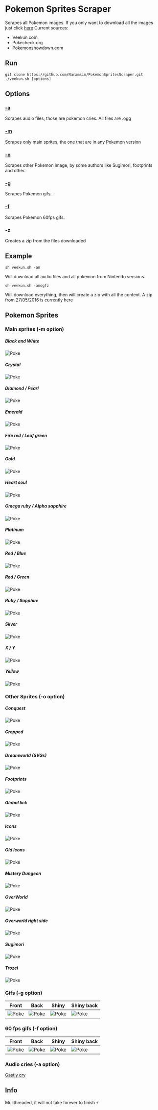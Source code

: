# Pokemon Sprites Scraper
Scrapes all Pokemon images. If you only want to download all the images just click [here](https://github.com/Naramsim/PokemonSpritesScraper/releases/latest)
Current sources: 
* Veekun.com
* Pokecheck.org
* Pokemonshowdown.com

## Run
```
git clone https://github.com/Naramsim/PokemonSpritesScraper.git
./veekun.sh [options]
```

## Options
### [-a](#audio-cries--a-option)
Scrapes audio files, those are pokemon cries. All files are .ogg

### [-m](#main-sprites--m-option)
Scrapes only main sprites, the one that are in any Pokemon version

### [-o](#other-sprites--o-option)
Scrapes other Pokemon image, by some authors like Sugimori, footprints and other.

### [-g](#gifs--g-option)
Scrapes Pokemon gifs.

### [-f](#60-fps-gifs--f-option)
Scrapes Pokemon 60fps gifs.

### -z
Creates a zip from the files downloaded

## Example
```
sh veekun.sh -am
```
Will download all audio files and all pokemon from Nintendo versions.

```
sh veekun.sh -amogfz
```
Will download everything, then will create a zip with all the content. A zip from 27/05/2016 is currently [here](https://github.com/Naramsim/PokemonSpritesScraper/releases/latest)

## Pokemon Sprites
### Main sprites (-m option)
##### Black and White
![Poke](https://raw.githubusercontent.com/Naramsim/PokemonSpritesScraper/master/img/main/bw.png "Gastly")
##### Crystal
![Poke](https://raw.githubusercontent.com/Naramsim/PokemonSpritesScraper/master/img/main/crystal.png "Gastly")
##### Diamond / Pearl
![Poke](https://raw.githubusercontent.com/Naramsim/PokemonSpritesScraper/master/img/main/diamond_pearl.png "Gastly")
##### Emerald
![Poke](https://raw.githubusercontent.com/Naramsim/PokemonSpritesScraper/master/img/main/emerald.png "Gastly")
##### Fire red / Leaf green
![Poke](https://raw.githubusercontent.com/Naramsim/PokemonSpritesScraper/master/img/main/fire_leaf.png "Gastly")
##### Gold
![Poke](https://raw.githubusercontent.com/Naramsim/PokemonSpritesScraper/master/img/main/gold.png "Gastly")
##### Heart soul
![Poke](https://raw.githubusercontent.com/Naramsim/PokemonSpritesScraper/master/img/main/heart_soul.png "Gastly")
##### Omega ruby / Alpha sapphire
![Poke](https://raw.githubusercontent.com/Naramsim/PokemonSpritesScraper/master/img/main/omega_alpha.png "Gastly")
##### Platinum
![Poke](https://raw.githubusercontent.com/Naramsim/PokemonSpritesScraper/master/img/main/platinum.png "Gastly")
##### Red / Blue
![Poke](https://raw.githubusercontent.com/Naramsim/PokemonSpritesScraper/master/img/main/red_blue.png "Gastly")
##### Red / Green
![Poke](https://raw.githubusercontent.com/Naramsim/PokemonSpritesScraper/master/img/main/red_green.png "Gastly")
##### Ruby / Sapphire
![Poke](https://raw.githubusercontent.com/Naramsim/PokemonSpritesScraper/master/img/main/ruby_sapphire.png "Gastly")
##### Silver
![Poke](https://raw.githubusercontent.com/Naramsim/PokemonSpritesScraper/master/img/main/silver.png "Gastly")
##### X / Y
![Poke](https://raw.githubusercontent.com/Naramsim/PokemonSpritesScraper/master/img/main/x_y.png "Gastly")
##### Yellow
![Poke](https://raw.githubusercontent.com/Naramsim/PokemonSpritesScraper/master/img/main/yellow.png "Gastly")

### Other Sprites (-o option)
##### Conquest
![Poke](https://raw.githubusercontent.com/Naramsim/PokemonSpritesScraper/master/img/conquest.png "Gastly")
##### Cropped
![Poke](https://raw.githubusercontent.com/Naramsim/PokemonSpritesScraper/master/img/cropped.png "Gastly")
##### Dreamworld (SVGs)
![Poke](http://veekun.com/dex/media/pokemon/dream-world/92.svg "Gastly")
##### Footprints
![Poke](https://raw.githubusercontent.com/Naramsim/PokemonSpritesScraper/master/img/footprint_bulba.png "Bulbasaur")
##### Global link
![Poke](https://raw.githubusercontent.com/Naramsim/PokemonSpritesScraper/master/img/global_link.png "Gastly")
##### Icons
![Poke](https://raw.githubusercontent.com/Naramsim/PokemonSpritesScraper/master/img/icons.png "Gastly")
##### Old Icons
![Poke](https://raw.githubusercontent.com/Naramsim/PokemonSpritesScraper/master/img/icons_old.png "Gastly")
##### Mistery Dungeon
![Poke](https://raw.githubusercontent.com/Naramsim/PokemonSpritesScraper/master/img/mistery_dungeon.png "Gastly")
##### OverWorld
![Poke](https://raw.githubusercontent.com/Naramsim/PokemonSpritesScraper/master/img/over_world.png "Gastly")
##### Overworld right side
![Poke](https://raw.githubusercontent.com/Naramsim/PokemonSpritesScraper/master/img/overworld_right.png "Gastly")
##### Sugimori
![Poke](https://raw.githubusercontent.com/Naramsim/PokemonSpritesScraper/master/img/sugimori.png "Gastly")
##### Trozei
![Poke](https://raw.githubusercontent.com/Naramsim/PokemonSpritesScraper/master/img/trozei.gif "Gastly")

### Gifs (-g option)
Front | Back | Shiny | Shiny back
--- | --- | --- | ---
![Poke](https://raw.githubusercontent.com/Naramsim/PokemonSpritesScraper/master/img/gif.gif "Gastly") | ![Poke](https://raw.githubusercontent.com/Naramsim/PokemonSpritesScraper/master/img/gif_back.gif "Gastly") | ![Poke](https://raw.githubusercontent.com/Naramsim/PokemonSpritesScraper/master/img/git_s.gif "Gastly") | ![Poke](https://raw.githubusercontent.com/Naramsim/PokemonSpritesScraper/master/img/git_s_back.gif "Gastly")

### 60 fps gifs (-f option)
Front | Back | Shiny | Shiny back
--- | --- | --- | ---
![Poke](https://raw.githubusercontent.com/Naramsim/PokemonSpritesScraper/master/img/60.gif "Gastly") | ![Poke](https://raw.githubusercontent.com/Naramsim/PokemonSpritesScraper/master/img/60_back.gif "Gastly") | ![Poke](https://raw.githubusercontent.com/Naramsim/PokemonSpritesScraper/master/img/60_s.gif "Gastly") | ![Poke](https://raw.githubusercontent.com/Naramsim/PokemonSpritesScraper/master/img/60_s_back.gif "Gastly")


### Audio cries (-a option)
[Gastly cry](http://veekun.com/dex/media/pokemon/cries/92.ogg)
## Info
Mulithreaded, it will not take forever to finish :zap:
